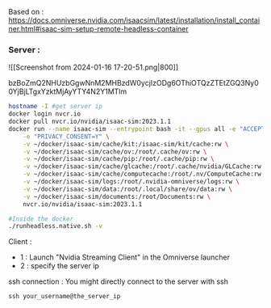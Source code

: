 

Based on :
https://docs.omniverse.nvidia.com/isaacsim/latest/installation/install_container.html#isaac-sim-setup-remote-headless-container


### Server :

![[Screenshot from 2024-01-16 17-20-51.png|800]]

bzBoZmQ2NHUzbGgwNnM2MHBzdW0ycjIzODg6OThiOTQzZTEtZGQ3Ny00YjBjLTgxYzktMjAyYTY4N2Y1MTlm


```bash 
hostname -I #get server ip
docker login nvcr.io
docker pull nvcr.io/nvidia/isaac-sim:2023.1.1
docker run --name isaac-sim --entrypoint bash -it --gpus all -e "ACCEPT_EULA=Y" --rm --network=host \
    -e "PRIVACY_CONSENT=Y" \
    -v ~/docker/isaac-sim/cache/kit:/isaac-sim/kit/cache:rw \
    -v ~/docker/isaac-sim/cache/ov:/root/.cache/ov:rw \
    -v ~/docker/isaac-sim/cache/pip:/root/.cache/pip:rw \
    -v ~/docker/isaac-sim/cache/glcache:/root/.cache/nvidia/GLCache:rw \
    -v ~/docker/isaac-sim/cache/computecache:/root/.nv/ComputeCache:rw \
    -v ~/docker/isaac-sim/logs:/root/.nvidia-omniverse/logs:rw \
    -v ~/docker/isaac-sim/data:/root/.local/share/ov/data:rw \
    -v ~/docker/isaac-sim/documents:/root/Documents:rw \
    nvcr.io/nvidia/isaac-sim:2023.1.1

#Inside the docker
./runheadless.native.sh -v
```


Client : 
- 1 : Launch "Nvidia Streaming Client" in the Omniverse launcher
- 2 : specify the server ip 

ssh connection : 
You might directly connect to the server with ssh
```
ssh your_username@the_server_ip
```
